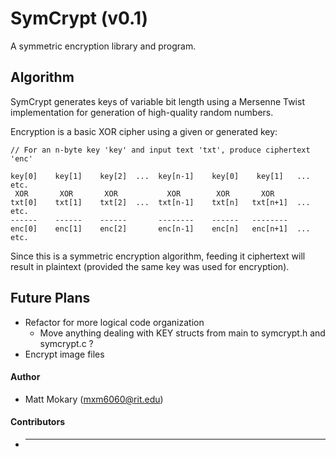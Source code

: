 SymCrypt (v0.1)
========

A symmetric encryption library and program.

Algorithm
--------
SymCrypt generates keys of variable bit length using a Mersenne Twist implementation
for generation of high-quality random numbers.

Encryption is a basic XOR cipher using a given or generated key:

```
// For an n-byte key 'key' and input text 'txt', produce ciphertext 'enc'

key[0]    key[1]    key[2]  ...  key[n-1]    key[0]    key[1]   ...  etc.
 XOR       XOR       XOR           XOR        XOR       XOR
txt[0]    txt[1]    txt[2]  ...  txt[n-1]    txt[n]   txt[n+1]  ...  etc.
------    ------    ------       --------    ------   --------
enc[0]    enc[1]    enc[2]       enc[n-1]    enc[n]   enc[n+1]  ...  etc.
```

Since this is a symmetric encryption algorithm, feeding it ciphertext will result in plaintext
(provided the same key was used for encryption).

Future Plans
------------
* Refactor for more logical code organization
  * Move anything dealing with KEY structs from main to symcrypt.h and symcrypt.c ?
* Encrypt image files


#### Author
* Matt Mokary (mxm6060@rit.edu)

#### Contributors
* ---
